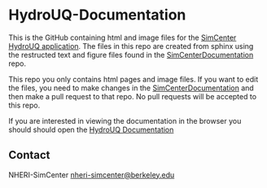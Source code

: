 # HydroUQ-Documentation

This is the GitHub containing html and image files for the [SimCenter HydroUQ application](https://github.com/NHERI-SimCenter/HydroUQ). The files in this repo are created from sphinx using the restructed text and figure files found in the [SimCenterDocumentation](https://github.com/NHERI-SimCenter/SimCenterDocumentation) repo.

This repo you only contains html pages and image files. If you want to edit the files, you need to make changes in the [SimCenterDocumentation](https://github.com/NHERI-SimCenter/SimCenterDocumentation) and then make a pull request to that repo. No pull requests will be accepted to this repo.  

If you are interested in viewing the documentation in the browser you should should open the [HydroUQ Documentation](https://NHERI-SimCenter.github.io/Hydro-Documentation)

## Contact
NHERI-SimCenter nheri-simcenter@berkeley.edu